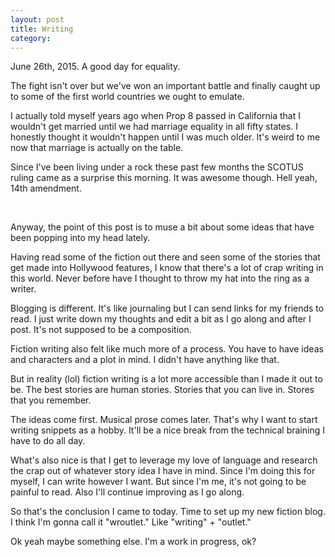 ```yaml
---
layout: post
title: Writing
category:
---
```


June 26th, 2015. A good day for equality. 

The fight isn't over but we've won an important battle and finally caught up to some of the first world countries we ought to emulate.

I actually told myself years ago when Prop 8 passed in California that I wouldn't get married until we had marriage equality in all fifty states. I honestly thought it wouldn't happen until I was much older. It's weird to me now that marriage is actually on the table.

Since I've been living under a rock these past few months the SCOTUS ruling came as a surprise this morning. It was awesome though. Hell yeah, 14th amendment.

<br>

Anyway, the point of this post is to muse a bit about some ideas that have been popping into my head lately.

Having read some of the fiction out there and seen some of the stories that get made into Hollywood features, I know that there's a lot of crap writing in this world. Never before have I thought to throw my hat into the ring as a writer.

Blogging is different. It's like journaling but I can send links for my friends to read. I just write down my thoughts and edit a bit as I go along and after I post. It's not supposed to be a composition.

Fiction writing also felt like much more of a process. You have to have ideas and characters and a plot in mind. I didn't have anything like that.

But in reality (lol) fiction writing is a lot more accessible than I made it out to be. The best stories are human stories. Stories that you can live in. Stores that you remember.

The ideas come first. Musical prose comes later. That's why I want to start writing snippets as a hobby. It'll be a nice break from the technical braining I have to do all day.

What's also nice is that I get to leverage my love of language and research the crap out of whatever story idea I have in mind. Since I'm doing this for myself, I can write however I want. But since I'm me, it's not going to be painful to read. Also I'll continue improving as I go along.

So that's the conclusion I came to today. Time to set up my new fiction blog. I think I'm gonna call it "wroutlet." Like "writing" + "outlet."

Ok yeah maybe something else. I'm a work in progress, ok?